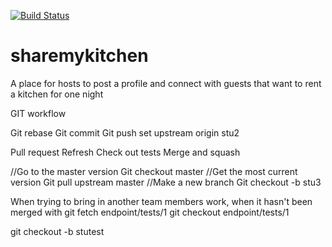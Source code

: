 [![Build Status](https://travis-ci.org/gabesangels/sharemykitchen.svg?branch=master)](https://travis-ci.org/gabesangels/sharemykitchen)

# sharemykitchen
A place for hosts to post a profile and connect with guests that want to rent a kitchen for one night

GIT workflow

Git rebase
Git commit
Git push set upstream origin stu2

Pull request
Refresh
Check out tests
Merge and squash

//Go to the master version
Git checkout master
//Get the most current version
Git pull upstream master
//Make a new branch
Git checkout -b stu3

When trying to bring in another team members work, when it hasn't been merged with
git fetch endpoint/tests/1
git checkout endpoint/tests/1

git checkout -b stutest
